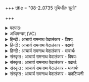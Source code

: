 +++
title = "08-2_0735 नृभिर्धौतः सुतो"

+++
<details><summary>पदपाठः</summary>

नृ꣡भिः꣢꣯। धौ꣣तः꣢। सु꣣तः꣢। अ꣡श्नैः꣢꣯। अ꣡व्याः꣢꣯। वा꣡रैः꣢꣯। प꣡रि꣢꣯पूतः। प꣡रि꣢꣯। पू꣣तः। अ꣡श्वः꣢꣯। न। नि꣣क्तः꣢। न꣣दी꣡षु꣢। ७३५।
</details>

<details><summary>अधिमन्त्रम् (VC)</summary>

- इन्द्रः
- वसिष्ठो मैत्रावरुणिः
- गायत्री
- षड्जः
</details>

<details><summary>हिन्दी : आचार्य रामनाथ वेदालंकार - विषयः</summary>

अगले मन्त्र में यह बताया गया है कि वह ब्रह्मविज्ञान-रस कैसा है।
</details>

<details><summary>हिन्दी : आचार्य रामनाथ वेदालंकार - पदार्थः</summary>

पदार्थान्वय -  हे शिष्य ! मेरे द्वारा जो तुझे ब्रह्मज्ञान-रस दिया जा रहा है वह (नृभिः) उन्नायक श्रेष्ठ विचारों द्वारा (धौतः) धोया गया है, (अश्नैः) पाषाणों के समान कठोर व्रताचरणों द्वारा (सुतः) अभिषुत किया गया है, (अव्याः) रक्षा करनेवाली बुद्धि के (वारैः) दोषनिवारक तर्कों द्वारा (परिपूतः) पवित्र किया गया है और (नदीषु) नदियों में (निक्तः) नहलाकर साफ किये गये (अश्वः न) घोड़े के समान (नदीषु) वेदवाणी की धाराओं में (निक्तः) शुद्ध किया गया है ॥२॥ इस मन्त्र में श्लिष्टोपमालङ्कार है। यहाँ श्लेष से सोम ओषधि के पक्ष में भी अर्थ-योजना करनी चाहिए। इससे ‘ब्रह्मविज्ञान सोमरस के समान है’ यह उपमानोपमेयभाव द्योतित होगा ॥२॥
</details>

<details><summary>हिन्दी : आचार्य रामनाथ वेदालंकार - भावार्थः</summary>

भावार्थ -  जैसे ऋत्विज् लोग सोमलता को पवित्र जल से धोकर,सिल-बट्टों से कूटकर,रस निचोड़ कर,दशापवित्र नामक छन्नी से छानकर शुद्ध हुए सोमरस को अग्नि में होम करते हैं,वैसे ही गुरुजन ब्रह्मविद्यारूप लता को सद्विचारों से धोकर,कठोर व्रताचरणों से कूटकर,बुद्धि के तर्कों से छानकर,वेदवाणी की धाराओं में पवित्र करके शिष्य की आत्माग्नि में होम करते हैं ॥२॥
</details>

<details><summary>संस्कृत : आचार्य रामनाथ वेदालंकार - विषयः</summary>

अथ कीदृशः स ब्रह्मविज्ञानरस इत्याह।
</details>

<details><summary>संस्कृत : आचार्य रामनाथ वेदालंकार - पदार्थः</summary>

पदार्थान्वय -  हे शिष्य ! मया तुभ्यं दीयमानः एष ब्रह्मविज्ञानरसः (नृभिः) उन्नायकैः सद्विचारैः (धौतः) प्रक्षालितः अस्ति, (अश्नैः) अश्मभिरिव कठोरैः व्रताचरणैः (सुतः) अभिषुतः अस्ति, (अव्याः) रक्षिकायाः बुद्धेः (वारैः) दोषनिवारयितृभिः तर्कैः (परिपूतः) पवित्रीकृतः अस्ति, किञ्च, (नदीषु) सरित्प्रवाहेषु (निक्तः) स्नानेन शोधितः (अश्वः न) तुरगः इव (नदीषु) वेदवाग्धारासु (निक्तः३) शोधितः विद्यते ॥२॥ अत्र श्लिष्टोपमालङ्कारः। किञ्च श्लेषेण सोमौषधिपक्षेऽप्यर्थो योजनीयः। तेन ब्रह्मविज्ञानं सोमरस इवेत्युपमानोपमेयभावो द्योत्यते ॥२॥
</details>

<details><summary>संस्कृत : आचार्य रामनाथ वेदालंकार - भावार्थः</summary>

भावार्थ -  यथा ऋत्विजः सोमलतां पवित्रेण जलेन प्रक्षाल्य पाषाणैः कुट्टयित्वा रसं निश्चोत्य दशापवित्रेण परिपूय शुद्धं सोमरसम् अग्नौ जुह्वति तथैव गुरवो ब्रह्मविद्यालतां सद्विचारैः प्रक्षाल्य,कठोरव्रताचरणैः संकुट्ट्य,बुद्धेस्तर्कैः परिपूय,वेदवाग्धारासु पवित्रीकृत्य शिष्यस्यात्माग्नौ जुह्वति ॥२॥
</details>

<details><summary>संस्कृत : आचार्य रामनाथ वेदालंकार - पादटिप्पनी</summary>

टिप्पनी -   २. ऋ० ८।२।२, ‘नृ॒भि॑र्धू॒तः’, ‘रव्यो॒वारैः॒’ इति पाठः। ३. निक्तः निर्णिक्तः शोधितः। यथा अप्सु स्नातो अश्वः अपगतमलः सन् दीप्तो भवति—इति सा०। निक्तः स्नातः—इति वि०।
</details>
